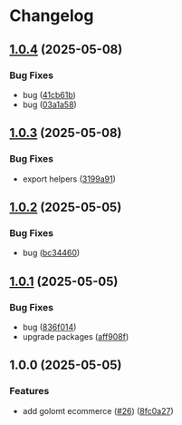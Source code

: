 # Changelog

## [1.0.4](https://github.com/mnpay/mn-payment-platforms/compare/golomt-v1.0.3...golomt-v1.0.4) (2025-05-08)


### Bug Fixes

* bug ([41cb61b](https://github.com/mnpay/mn-payment-platforms/commit/41cb61bfd664d0b7f52f875cc3d98c65e55415a3))
* bug ([03a1a58](https://github.com/mnpay/mn-payment-platforms/commit/03a1a5874973befc72c7210aaadd0b652e9538df))

## [1.0.3](https://github.com/mnpay/mn-payment-platforms/compare/golomt-v1.0.2...golomt-v1.0.3) (2025-05-08)


### Bug Fixes

* export helpers ([3199a91](https://github.com/mnpay/mn-payment-platforms/commit/3199a91b3b40d760a5ea4bb1f4f20cf26a271f9e))

## [1.0.2](https://github.com/mnpay/mn-payment-platforms/compare/golomt-v1.0.1...golomt-v1.0.2) (2025-05-05)


### Bug Fixes

* bug ([bc34460](https://github.com/mnpay/mn-payment-platforms/commit/bc34460e73f5849839796a8ff29b0bf199edf31e))

## [1.0.1](https://github.com/mnpay/mn-payment-platforms/compare/golomt-v1.0.0...golomt-v1.0.1) (2025-05-05)


### Bug Fixes

* bug ([836f014](https://github.com/mnpay/mn-payment-platforms/commit/836f014547de7dce6c18ddf87861464711263900))
* upgrade packages ([aff908f](https://github.com/mnpay/mn-payment-platforms/commit/aff908f4ea278ad79e3d973e92a3d47e43e39c72))

## 1.0.0 (2025-05-05)


### Features

* add golomt ecommerce ([#26](https://github.com/mnpay/mn-payment-platforms/issues/26)) ([8fc0a27](https://github.com/mnpay/mn-payment-platforms/commit/8fc0a278a1e40e1e5a1f96cadce1588abafbfca9))
